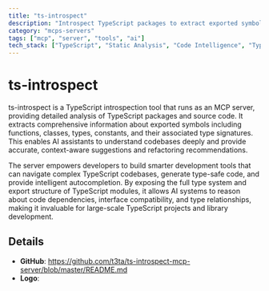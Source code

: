 ```yaml
---
title: "ts-introspect"
description: "Introspect TypeScript packages to extract exported symbols and type information for AI-assisted development."
category: "mcps-servers"
tags: ["mcp", "server", "tools", "ai"]
tech_stack: ["TypeScript", "Static Analysis", "Code Intelligence", "Type Systems", "Developer Tools"]
---
```


# ts-introspect

ts-introspect is a TypeScript introspection tool that runs as an MCP server, providing detailed analysis of TypeScript packages and source code. It extracts comprehensive information about exported symbols including functions, classes, types, constants, and their associated type signatures. This enables AI assistants to understand codebases deeply and provide accurate, context-aware suggestions and refactoring recommendations.

The server empowers developers to build smarter development tools that can navigate complex TypeScript codebases, generate type-safe code, and provide intelligent autocompletion. By exposing the full type system and export structure of TypeScript modules, it allows AI systems to reason about code dependencies, interface compatibility, and type relationships, making it invaluable for large-scale TypeScript projects and library development.

## Details

- **GitHub**: https://github.com/t3ta/ts-introspect-mcp-server/blob/master/README.md
- **Logo**: 
